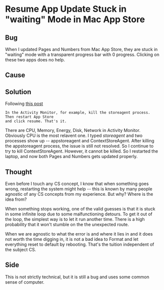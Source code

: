 # Resume App Update Stuck in "waiting" Mode in Mac App Store 

## Bug
When I updated Pages and Numbers from Mac App Store, they are stuck in "waiting" mode with a 
transparent progress bar with 0 progress. Clicking on these two apps does no help. 

## Cause 

## Solution 
Following [this post](https://apple.stackexchange.com/questions/54441/how-to-remove-an-app-stuck-in-waiting-mode-from-the-mac-app-store)
```
In the Activity Monitor, for example, kill the storeagent process. Then restart App Store 
and click resume. That's it. 
```
There are CPU, Memory, Energy, Disk, Network in Activity Monitor. Obviously CPU is the most relavent 
one. I typed *storeagent* and two processes show up -- appstoreagent and ContextStoreAgent. After
killing the appstoreagent process, the issue is still not resolved. So I continue to try to kill 
ContextStoreAgent. However, it cannot be killed. So I restarted the laptop, and now both Pages and 
Numbers gets updated properly. 

## Thought
Even before I touch any CS concept, I know that when something goes wrong, restarting the system 
might help -- this is known by many people agnostic of any CS concepts from my experience. But why?
Where is the idea from? 

When something stops working, one of the valid guesses is that it is stuck in some infinite loop due
to some malfunctioning detours. To get it out of the loop, the simplest way is to let it run another 
time. There is a high probability that it won't stumble on the the unexpected route. 

When we are agnostic to what the error is and where it lies in and it does not worth the time digging
in, it is not a bad idea to Format and let everything reset to default by rebooting. That's the 
tuition independent of the subject CS. 

## Side
This is not strictly technical, but it is still a bug and uses some common sense of computer. 

